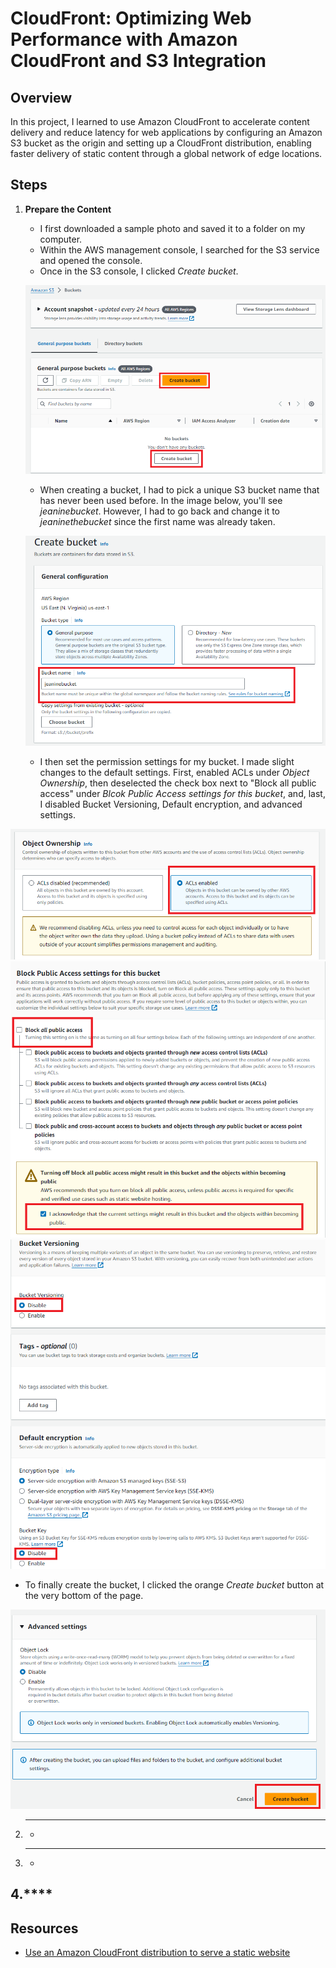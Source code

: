 # CloudFront: Optimizing Web Performance with Amazon CloudFront and S3 Integration

## Overview
In this project, I learned to use Amazon CloudFront to accelerate content delivery and reduce latency for web applications by configuring an Amazon S3 bucket as the origin and setting up a CloudFront distribution, enabling faster delivery of static content through a global network of edge locations.

## Steps

1. **Prepare the Content**
   - I first downloaded a sample photo and saved it to a folder on my computer.
   - Within the AWS management console, I searched for the S3 service and opened the console.
   - Once in the S3 console, I clicked _Create bucket_.


   ![Create A Bucket](Create-a-bucket.png)


   - When creating a bucket, I had to pick a unique S3 bucket name that has never been used before. In the image below, you'll see _jeaninebucket_. However, I had to go back and change it to _jeaninethebucket_ since the first name was already taken.


   ![Bucket Name](bucket-name.png)


   - I then set the permission settings for my bucket. I made slight changes to the default settings. First, enabled ACLs under _Object Ownership_, then deselected the check box next to "Block all public access" under _Blcok Public Access settings for this bucket_, and, last, I disabled Bucket Versioning, Default encryption, and advanced settings.


![Enable ACLs](acls-enabled.png)
![Make Public](make-public-acknowlege.png)
![Disable Additional Features](disable-additional-features.png)


   - To finally create the bucket, I clicked the orange _Create bucket_ button at the very bottom of the page.


![Create Bucket Button](create-bucket-button.png)

2. ****
   - 

3. ****
   - 

4.****
   - 

## Resources
- [Use an Amazon CloudFront distribution to serve a static website](https://docs.aws.amazon.com/Route53/latest/DeveloperGuide/getting-started-cloudfront-overview.html)
